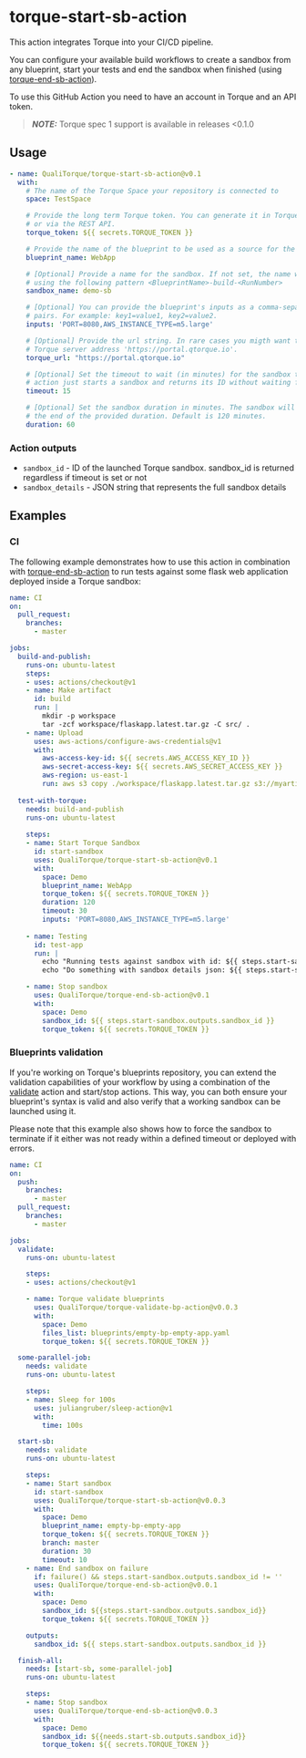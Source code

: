 # torque-start-sb-action

This action integrates Torque into your CI/CD pipeline.

You can configure your available build workflows to create a sandbox from any blueprint, start your tests and end the sandbox when finished (using [torque-end-sb-action](https://github.com/QualiTorque/torque-end-sb-action)).

To use this GitHub Action you need to have an account in Torque and an API token.

> **_NOTE:_** Torque spec 1 support is available in releases <0.1.0 

## Usage

```yaml
- name: QualiTorque/torque-start-sb-action@v0.1
  with:
    # The name of the Torque Space your repository is connected to
    space: TestSpace

    # Provide the long term Torque token. You can generate it in Torque > Settings > Integrations
    # or via the REST API.
    torque_token: ${{ secrets.TORQUE_TOKEN }}

    # Provide the name of the blueprint to be used as a source for the sandbox.
    blueprint_name: WebApp

    # [Optional] Provide a name for the sandbox. If not set, the name will be generated automatically
    # using the following pattern <BlueprintName>-build-<RunNumber>
    sandbox_name: demo-sb

    # [Optional] You can provide the blueprint's inputs as a comma-separated list of key=value
    # pairs. For example: key1=value1, key2=value2.
    inputs: 'PORT=8080,AWS_INSTANCE_TYPE=m5.large'

    # [Optional] Provide the url string. In rare cases you migth want to override the main
    # Torque server address 'https://portal.qtorque.io'. 
    torque_url: "https://portal.qtorque.io"

    # [Optional] Set the timeout to wait (in minutes) for the sandbox to become active. If not set, an
    # action just starts a sandbox and returns its ID without waiting for 'Active' status.
    timeout: 15

    # [Optional] Set the sandbox duration in minutes. The sandbox will automatically de-provision at 
    # the end of the provided duration. Default is 120 minutes.
    duration: 60
```
### Action outputs

- `sandbox_id` - ID of the launched Torque sandbox. sandbox_id is returned regardless if timeout is set or not
- `sandbox_details` - JSON string that represents the full sandbox details

## Examples

### CI

The following example demonstrates how to use this action in combination with [torque-end-sb-action](https://github.com/QualiTorque/torque-end-sb-action) to run tests against some flask web application deployed inside a Torque sandbox:

```yaml
name: CI
on:
  pull_request:
    branches:
      - master

jobs:
  build-and-publish:
    runs-on: ubuntu-latest
    steps:
    - uses: actions/checkout@v1
    - name: Make artifact
      id: build
      run: |
        mkdir -p workspace
        tar -zcf workspace/flaskapp.latest.tar.gz -C src/ .
    - name: Upload
      uses: aws-actions/configure-aws-credentials@v1
      with:
        aws-access-key-id: ${{ secrets.AWS_ACCESS_KEY_ID }}
        aws-secret-access-key: ${{ secrets.AWS_SECRET_ACCESS_KEY }}
        aws-region: us-east-1
        run: aws s3 copy ./workspace/flaskapp.latest.tar.gz s3://myartifacts/latest
        
  test-with-torque:
    needs: build-and-publish
    runs-on: ubuntu-latest
    
    steps:
    - name: Start Torque Sandbox
      id: start-sandbox
      uses: QualiTorque/torque-start-sb-action@v0.1
      with:
        space: Demo
        blueprint_name: WebApp
        torque_token: ${{ secrets.TORQUE_TOKEN }}
        duration: 120
        timeout: 30
        inputs: 'PORT=8080,AWS_INSTANCE_TYPE=m5.large'
    
    - name: Testing
      id: test-app
      run: |
        echo "Running tests against sandbox with id: ${{ steps.start-sandbox.outputs.sandbox_id }}"
        echo "Do something with sandbox details json: ${{ steps.start-sandbox.outputs.sandbox_details }}"

    - name: Stop sandbox
      uses: QualiTorque/torque-end-sb-action@v0.1
      with:
        space: Demo
        sandbox_id: ${{ steps.start-sandbox.outputs.sandbox_id }}
        torque_token: ${{ secrets.TORQUE_TOKEN }} 
```
### Blueprints validation

If you're working on Torque's blueprints repository, you can extend the validation capabilities of your workflow by using a combination of the [validate](https://github.com/QualiTorque/torque-validate-bp-action) action and start/stop actions. This way, you can both ensure your blueprint's syntax is valid and also verify that a working sandbox can be launched using it.

Please note that this example also shows how to force the sandbox to terminate if it either was not ready within a defined timeout or deployed with errors.

```yaml
name: CI
on:
  push:
    branches:
      - master
  pull_request:
    branches:
      - master

jobs:
  validate:
    runs-on: ubuntu-latest

    steps:
    - uses: actions/checkout@v1

    - name: Torque validate blueprints
      uses: QualiTorque/torque-validate-bp-action@v0.0.3
      with:
        space: Demo
        files_list: blueprints/empty-bp-empty-app.yaml
        torque_token: ${{ secrets.TORQUE_TOKEN }}

  some-parallel-job:
    needs: validate
    runs-on: ubuntu-latest

    steps:
    - name: Sleep for 100s
      uses: juliangruber/sleep-action@v1
      with:
        time: 100s

  start-sb:
    needs: validate
    runs-on: ubuntu-latest

    steps:
    - name: Start sandbox
      id: start-sandbox
      uses: QualiTorque/torque-start-sb-action@v0.0.3
      with:
        space: Demo
        blueprint_name: empty-bp-empty-app
        torque_token: ${{ secrets.TORQUE_TOKEN }}
        branch: master
        duration: 30
        timeout: 10
    - name: End sandbox on failure
      if: failure() && steps.start-sandbox.outputs.sandbox_id != ''
      uses: QualiTorque/torque-end-sb-action@v0.0.1
      with:
        space: Demo
        sandbox_id: ${{steps.start-sandbox.outputs.sandbox_id}}
        torque_token: ${{ secrets.TORQUE_TOKEN }}

    outputs:
      sandbox_id: ${{ steps.start-sandbox.outputs.sandbox_id }}

  finish-all:
    needs: [start-sb, some-parallel-job]
    runs-on: ubuntu-latest

    steps:
    - name: Stop sandbox
      uses: QualiTorque/torque-end-sb-action@v0.0.3
      with:
        space: Demo
        sandbox_id: ${{needs.start-sb.outputs.sandbox_id}}
        torque_token: ${{ secrets.TORQUE_TOKEN }}
```
